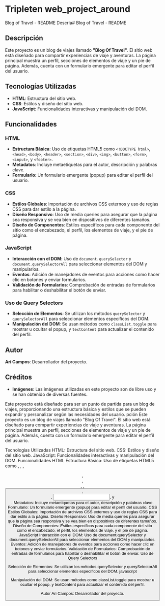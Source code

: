 # Tripleten web_project_around

Blog of Travel - README
Descria# Blog of Travel - README

## Descripción
Este proyecto es un blog de viajes llamado **"Blog Of Travel"**. El sitio web está diseñado para compartir experiencias de viaje y aventuras. La página principal muestra un perfil, secciones de elementos de viaje y un pie de página. Además, cuenta con un formulario emergente para editar el perfil del usuario.

## Tecnologías Utilizadas
- **HTML**: Estructura del sitio web.
- **CSS**: Estilos y diseño del sitio web.
- **JavaScript**: Funcionalidades interactivas y manipulación del DOM.

## Funcionalidades

### HTML
- **Estructura Básica**: Uso de etiquetas HTML5 como `<!DOCTYPE html>`, `<head>`, `<body>`, `<header>`, `<section>`, `<div>`, `<img>`, `<button>`, `<form>`, `<input>`, y `<footer>`.
- **Metadatos**: Incluye metaetiquetas para el autor, descripción y palabras clave.
- **Formulario**: Un formulario emergente (popup) para editar el perfil del usuario.

### CSS
- **Estilos Globales**: Importación de archivos CSS externos y uso de reglas CSS para dar estilo a la página.
- **Diseño Responsivo**: Uso de media queries para asegurar que la página sea responsiva y se vea bien en dispositivos de diferentes tamaños.
- **Diseño de Componentes**: Estilos específicos para cada componente del sitio como el encabezado, el perfil, los elementos de viaje, y el pie de página.

### JavaScript
- **Interacción con el DOM**: Uso de `document.querySelector` y `document.querySelectorAll` para seleccionar elementos del DOM y manipularlos.
- **Eventos**: Adición de manejadores de eventos para acciones como hacer clic en botones y enviar formularios.
- **Validación de Formularios**: Comprobación de entradas de formularios para habilitar o deshabilitar el botón de enviar.

### Uso de Query Selectors
- **Selección de Elementos**: Se utilizan los métodos `querySelector` y `querySelectorAll` para seleccionar elementos específicos del DOM.
- **Manipulación del DOM**: Se usan métodos como `classList.toggle` para mostrar u ocultar el popup, y `textContent` para actualizar el contenido del perfil.

## Autor
**Ari Campos**: Desarrollador del proyecto.

## Créditos
- **Imágenes**: Las imágenes utilizadas en este proyecto son de libre uso y se han obtenido de diversas fuentes.

Este proyecto está diseñado para ser un punto de partida para un blog de viajes, proporcionando una estructura básica y estilos que se pueden expandir y personalizar según las necesidades del usuario.
pción
Este proyecto es un blog de viajes llamado "Blog Of Travel". El sitio web está diseñado para compartir experiencias de viaje y aventuras. La página principal muestra un perfil, secciones de elementos de viaje y un pie de página. Además, cuenta con un formulario emergente para editar el perfil del usuario.

Tecnologías Utilizadas
HTML: Estructura del sitio web.
CSS: Estilos y diseño del sitio web.
JavaScript: Funcionalidades interactivas y manipulación del DOM.
Funcionalidades
HTML
Estructura Básica: Uso de etiquetas HTML5 como <!DOCTYPE html>, <head>, <body>, <header>, <section>, <div>, <img>, <button>, <form>, <input>, y <footer>.
Metadatos: Incluye metaetiquetas para el autor, descripción y palabras clave.
Formulario: Un formulario emergente (popup) para editar el perfil del usuario.
CSS
Estilos Globales: Importación de archivos CSS externos y uso de reglas CSS para dar estilo a la página.
Diseño Responsivo: Uso de media queries para asegurar que la página sea responsiva y se vea bien en dispositivos de diferentes tamaños.
Diseño de Componentes: Estilos específicos para cada componente del sitio como el encabezado, el perfil, los elementos de viaje, y el pie de página.
JavaScript
Interacción con el DOM: Uso de document.querySelector y document.querySelectorAll para seleccionar elementos del DOM y manipularlos.
Eventos: Adición de manejadores de eventos para acciones como hacer clic en botones y enviar formularios.
Validación de Formularios: Comprobación de entradas de formularios para habilitar o deshabilitar el botón de enviar.
Uso de Query Selectors

Selección de Elementos: Se utilizan los métodos querySelector y querySelectorAll para seleccionar elementos específicos del DOM.
javascript

Manipulación del DOM: Se usan métodos como classList.toggle para mostrar u ocultar el popup, y textContent para actualizar el contenido del perfil.

Autor
Ari Campos: Desarrollador del proyecto.
